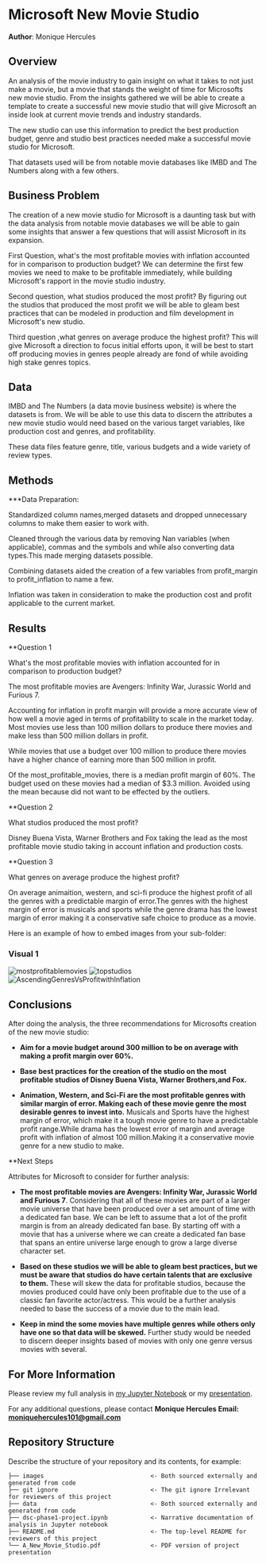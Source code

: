

#  Microsoft New Movie Studio

**Author**: Monique Hercules 

## Overview

An analysis of the movie industry to gain insight on what it takes to not just make a movie, but a movie that stands the weight of time for Microsofts new movie studio. From the insights gathered we will be able to create a template to create a successful new movie studio that will give Microsoft an inside look at current movie trends and industry standards.

The new studio can use this information to predict the best production budget, genre and studio best practices needed make a successful movie studio for Microsoft. 

That datasets used will be from notable movie databases like IMBD and The Numbers along with a few others.

## Business Problem

The creation of a new movie studio for Microsoft is a daunting task but with the data analysis from notable movie databases we will be able to gain some insights that answer a few questions that will assist Microsoft in its expansion. 

First Question, what's the most profitable movies with inflation accounted for in comparison to production budget? We can determine the first few movies we need to make to be profitable immediately, while building Microsoft's rapport in the movie studio industry. 

Second question, what studios produced the most profit? By figuring out the studios that produced the most profit we will be able to gleam best practices that can be modeled in production and film development in Microsoft's new studio.

Third question ,what genres on average produce the highest profit? This will give Microsoft a direction to focus initial efforts upon, it will be best to start off producing movies in genres people already are fond of while avoiding high stake genres topics. 



## Data

IMBD and The Numbers (a data movie business website) is where the datasets is from. We will be able to use this data to discern the attributes a new movie studio would need based on the various target variables, like production cost and genres, and profitability.

These data files feature genre, title, various budgets and a wide variety of review types.

## Methods

***Data Preparation:

Standardized column names,merged datasets and dropped unnecessary columns to make them easier to work with.

Cleaned through the various data by removing Nan variables (when applicable), commas and the symbols and while also converting data types.This made merging datasets possible.

Combining datasets aided the creation of a few variables from profit_margin to profit_inflation to name a few.

Inflation was taken in consideration to make the production cost and profit applicable to the current market.



## Results

**Question 1

What's the most profitable movies with inflation accounted for in comparison to production budget?

The most profitable movies are Avengers: Infinity War, Jurassic World and Furious 7.

Accounting for inflation in profit margin will provide a more accurate view of how well a movie aged in terms of profitability to scale in the market today. Most movies use less than 100 million dollars to produce there movies and make less than 500 million dollars in profit.

While movies that use a budget over 100 million to produce there movies have a higher chance of earning more than 500 million in profit.

Of the most_profitable_movies, there is a median profit margin of 60%. The budget used on these movies had a median of $3.3 million. Avoided using the mean because did not want to be effected by the outliers.


**Question 2 

What studios produced the most profit? 

Disney Buena Vista, Warner Brothers and Fox taking the lead as the most profitable movie studio taking in account inflation and production costs.

**Question 3 

What genres on average produce the highest profit?

On average animaition, western, and sci-fi produce the highest profit of all the genres with a predictable margin of error.The genres with the highest margin of error is musicals and sports while the genre drama has the lowest margin of error making it a conservative safe choice to produce as a movie. 

Here is an example of how to embed images from your sub-folder:

### Visual 1

![mostprofitablemovies](./images/mostprofitablemovies.jpeg)
![topstudios](./images/topstudios.jpeg)
![AscendingGenresVsProfitwithInflation](./images/Ascending_Genres_Vs_Profit_with_Inflation.jpeg)

## Conclusions

After doing the analysis, the three recommendations for Microsofts creation of the new movie studio:

* **Aim for a movie budget around 300 million to be on average with making a profit margin over 60%.**

* **Base best practices for the creation of the studio on the most profitable studios of  Disney Buena Vista, Warner Brothers,and Fox.**

* **Animation, Western, and Sci-Fi are the most profitable genres with similar margin of error. Making each of these movie genre the most desirable genres to invest into.** 
Musicals and Sports have the highest margin of error, which make it a tough movie genre to have a predictable profit range.While drama has the lowest error of margin and average profit with inflation of almost 100 million.Making it a conservative movie genre for a new studio to make.

**Next Steps 

Attributes for Microsoft to consider for further analysis: 

* **The most profitable movies are Avengers: Infinity War, Jurassic World and Furious 7**. Considering that all of these movies are part of a  larger movie universe that have been produced over a set amount of time with a dedicated fan base. We can be left to assume that a lot of the profit margin is from an already dedicated fan base. By starting off with a movie that has a universe where we can create a dedicated fan base that spans an entire universe large enough to grow a large diverse character set.

* **Based on these studios we will be able to gleam best practices, but we must be aware that studios do have certain talents that are exclusive to them.** These will skew the data for profitable studios, because the movies produced could have only been profitable due to the use of a classic fan favorite actor/actress. This would be a further analysis needed to base the success of a movie due to the main lead. 

* **Keep in mind the some movies have multiple genres while others only have one so that data will be skewed.** Further study would be needed to discern deeper insights based of movies with only one genre versus movies with several.  

## For More Information

Please review my full analysis in [my Jupyter Notebook](./dsc-phase1-project.ipynb) or my [presentation](./presentation.pdf).

For any additional questions, please contact **Monique Hercules Email: moniquehercules101@gmail.com**

## Repository Structure

Describe the structure of your repository and its contents, for example:

```
├── images                              <- Both sourced externally and generated from code
├── git ignore                          <- The git ignore Irrelevant for reviewers of this project
├── data                                <- Both sourced externally and generated from code
├── dsc-phase1-project.ipynb            <- Narrative documentation of analysis in Jupyter notebook
├── README.md                           <- The top-level README for reviewers of this project
└── A_New_Movie_Studio.pdf              <- PDF version of project presentation

```
